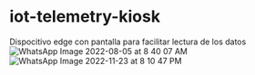# iot-telemetry-kiosk
Dispocitivo edge con pantalla para facilitar lectura de los datos
![WhatsApp Image 2022-08-05 at 8 40 07 AM](https://user-images.githubusercontent.com/19701044/203672418-31c11bc2-5295-43c4-9a24-156ca00d479c.jpeg)
![WhatsApp Image 2022-11-23 at 8 10 47 PM](https://user-images.githubusercontent.com/19701044/203672420-e5a6e0a9-bad8-4472-88fa-6999f81f667e.jpeg)

